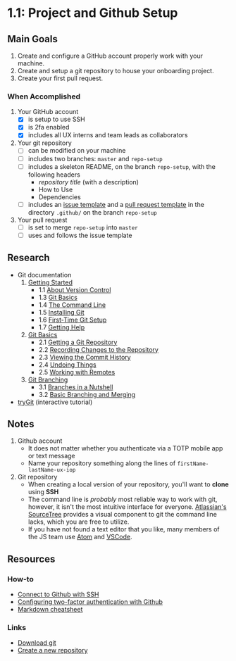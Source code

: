 # 1.1: Project and Github Setup
## Main Goals
1. Create and configure a GitHub account properly work with your machine.
2. Create and setup a git repository to house your onboarding project.
3. Create your first pull request.
### When Accomplished
1. Your GitHub account
    - [x] is setup to use SSH
    - [x] is 2fa enabled
    - [x] includes all UX interns and team leads as collaborators
2. Your git repository
    - [ ] can be modified on your machine
    - [ ] includes two branches: `master` and `repo-setup`
    - [ ] includes a skeleton README, on the branch `repo-setup`, with the following headers
      - _repository title_ (with a description)
      - How to Use
      - Dependencies
    - [ ] includes an [issue template](https://github.com/Banno/ux-intern-onboarding/blob/master/resources/templates/ISSUE_TEMPLATE.md) and a [pull request template](https://github.com/Banno/ux-intern-onboarding/blob/master/resources/templates/PULL_REQUEST_TEMPLATE.md) in the directory `.github/` on the branch `repo-setup`
3. Your pull request
    - [ ] is set to merge `repo-setup` into `master`
    - [ ] uses and follows the issue template
## Research
- Git documentation
    1. [Getting Started](https://git-scm.com/book/en/v2/Getting-Started-About-Version-Control)
	    - 1.1 [About Version Control](https://git-scm.com/book/en/v2/Getting-Started-About-Version-Control)
	    - 1.3 [Git Basics](https://git-scm.com/book/en/v2/Getting-Started-Git-Basics)
	    - 1.4 [The Command Line](https://git-scm.com/book/en/v2/Getting-Started-The-Command-Line)
	    - 1.5 [Installing Git](https://git-scm.com/book/en/v2/Getting-Started-Installing-Git)
	    - 1.6 [First-Time Git Setup](https://git-scm.com/book/en/v2/Getting-Started-First-Time-Git-Setup)
	    - 1.7 [Getting Help](https://git-scm.com/book/en/v2/Getting-Started-Getting-Help)
     2. [Git Basics](https://git-scm.com/book/en/v2/Git-Basics-Getting-a-Git-Repository)
	    - 2.1 [Getting a Git Repository](https://git-scm.com/book/en/v2/Git-Basics-Getting-a-Git-Repository)
	    - 2.2 [Recording Changes to the Repository](https://git-scm.com/book/en/v2/Git-Basics-Recording-Changes-to-the-Repository)
	    - 2.3 [Viewing the Commit History](https://git-scm.com/book/en/v2/Git-Basics-Viewing-the-Commit-History)
	    - 2.4 [Undoing Things](https://git-scm.com/book/en/v2/Git-Basics-Undoing-Things)
	    - 2.5 [Working with Remotes](https://git-scm.com/book/en/v2/Git-Basics-Working-with-Remotes)
  3. [Git Branching](https://git-scm.com/book/en/v2/Git-Branching-Branches-in-a-Nutshell)
	    - 3.1 [Branches in a Nutshell](https://git-scm.com/book/en/v2/Git-Branching-Branches-in-a-Nutshell)
	    - 3.2 [Basic Branching and Merging](https://git-scm.com/book/en/v2/Git-Branching-Basic-Branching-and-Merging)
- [tryGit](https://try.github.io/levels/1/challenges/1) (interactive tutorial)
## Notes
1. Github account
    - It does not matter whether you authenticate via a TOTP mobile app or text message
    - Name your repository something along the lines of `firstName-lastName-ux-iop`
2. Git repository
    - When creating a local version of your repository, you'll want to **clone** using **SSH**
    - The command line is _probably_ most reliable way to work with git, however, it isn't the most intuitive interface for everyone. [Atlassian's SourceTree](https://www.sourcetreeapp.com/) provides a visual component to git the command line lacks, which you are free to utilize.
    - If you have not found a text editor that you like, many members of the JS team use [Atom](https://atom.io/) and [VSCode](https://code.visualstudio.com/).
## Resources
### How-to
  - [Connect to Github with SSH](https://help.github.com/articles/connecting-to-github-with-ssh/)
  - [Configuring two-factor authentication with Github](https://help.github.com/articles/configuring-two-factor-authentication/)
  - [Markdown cheatsheet](https://github.com/adam-p/markdown-here/wiki/Markdown-Cheatsheet)
### Links
  - [Download git](https://git-scm.com/downloads)
  - [Create a new repository](https://github.com/new)
